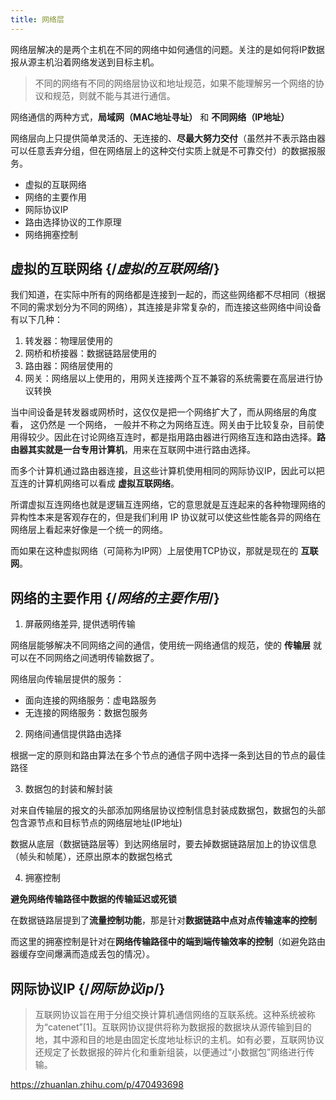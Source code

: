 ```yaml
---
title: 网络层
---
```


<Intro>

网络层解决的是两个主机在不同的网络中如何通信的问题。关注的是如何将IP数据报从源主机沿着网络发送到目标主机。

>不同的网络有不同的网络层协议和地址规范，如果不能理解另一个网络的协议和规范，则就不能与其进行通信。

网络通信的两种方式，**局域网（MAC地址寻址）** 和 **不同网络（IP地址）**

</Intro>

网络层向上只提供简单灵活的、无连接的、**尽最大努力交付**（虽然并不表示路由器可以任意丢弃分组，但在网络层上的这种交付实质上就是不可靠交付）的数据报服务。

<YouWillLearn>

* 虚拟的互联网络
* 网络的主要作用
* 网际协议IP
* 路由选择协议的工作原理
* 网络拥塞控制

</YouWillLearn>


## 虚拟的互联网络 {/*虚拟的互联网络*/}

我们知道，在实际中所有的网络都是连接到一起的，而这些网络都不尽相同（根据不同的需求划分为不同的网络），其连接是非常复杂的，而连接这些网络中间设备有以下几种：

1. 转发器：物理层使用的
2. 网桥和桥接器：数据链路层使用的
3. 路由器：网络层使用的
4. 网关：网络层以上使用的，用网关连接两个互不兼容的系统需要在高层进行协议转换

当中间设备是转发器或网桥时，这仅仅是把一个网络扩大了，而从网络层的角度看， 这仍然是 一个网络， 一般并不称之为网络互连。网关由于比较复杂，目前使用得较少。因此在讨论网络互连时，都是指用路由器进行网络互连和路由选择。**路由器其实就是一台专用计算机**，用来在互联网中进行路由选择。

而多个计算机通过路由器连接，且这些计算机使用相同的网际协议IP，因此可以把互连的计算机网络可以看成 **虚拟互联网络**。

所谓虚拟互连网络也就是逻辑互连网络，它的意思就是互连起来的各种物理网络的异构性本来是客观存在的，但是我们利用 IP 协议就可以使这些性能各异的网络在网络层上看起来好像是一个统一的网络。

而如果在这种虚拟网络（可简称为IP网）上层使用TCP协议，那就是现在的 **互联网**。

## 网络的主要作用 {/*网络的主要作用*/}


1. 屏蔽网络差异, 提供透明传输

网络层能够解决不同网络之间的通信，使用统一网络通信的规范，使的 **传输层** 就可以在不同网络之间透明传输数据了。

网络层向传输层提供的服务：

- 面向连接的网络服务：虚电路服务
- 无连接的网络服务：数据包服务

2. 网络间通信提供路由选择

根据一定的原则和路由算法在多个节点的通信子网中选择一条到达目的节点的最佳路径

3. 数据包的封装和解封装

对来自传输层的报文的头部添加网络层协议控制信息封装成数据包，数据包的头部包含源节点和目标节点的网络层地址(IP地址)

数据从底层（数据链路层等）到达网络层时，要去掉数据链路层加上的协议信息（帧头和帧尾），还原出原本的数据包格式

4. 拥塞控制

**避免网络传输路径中数据的传输延迟或死锁**

在数据链路层提到了**流量控制功能**，那是针对**数据链路中点对点传输速率的控制**

而这里的拥塞控制是针对在**网络传输路径中的端到端传输效率的控制**（如避免路由器缓存空间爆满而造成丢包的情况）。


## 网际协议IP {/*网际协议ip*/}

> 互联网协议旨在用于分组交换计算机通信网络的互联系统。这种系统被称为“catenet”[1]。互联网协议提供将称为数据报的数据块从源传输到目的地，其中源和目的地是由固定长度地址标识的主机。如有必要，互联网协议还规定了长数据报的碎片化和重新组装，以便通过“小数据包”网络进行传输。

https://zhuanlan.zhihu.com/p/470493698

